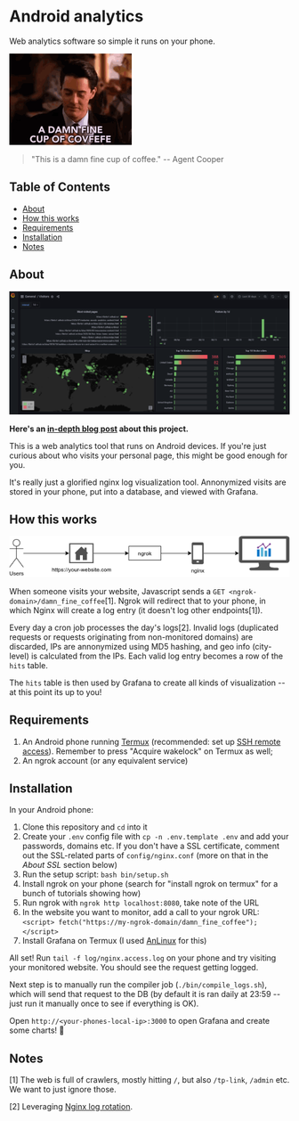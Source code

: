 # Android analytics

Web analytics software so simple it runs on your phone.

![This is a damn fine cup of coffee.](damn_fine_coffee.gif)
> "This is a damn fine cup of coffee."
-- Agent Cooper

## Table of Contents
* [About](#about)
* [How this works](#how-this-works)
* [Requirements](#requirements)
* [Installation](#installation)
* [Notes](#notes)


## About

![Screenshot of the app running locally, a few charts and a map are shown](screenshot.png)

**Here's an [in-depth blog post](https://lbrito1.github.io/blog/2020/07/replacing_google_analytics_android.html) about this project.**

This is a web analytics tool that runs on Android devices. If you're just curious about who visits your personal page, this might be good enough for you.

It's really just a glorified nginx log visualization tool. Annonymized visits are stored in your phone, put into a database, and viewed with Grafana.

## How this works

![diagram](diagram.png)


When someone visits your website, Javascript sends a `GET <ngrok-domain>/damn_fine_coffee`[1]. Ngrok will redirect that to your phone, in which Nginx will create a log entry (it doesn't log other endpoints[1]).

Every day a cron job processes the day's logs[2]. Invalid logs (duplicated requests or requests originating from non-monitored domains) are discarded, IPs are annonymized using MD5 hashing, and geo info (city-level) is calculated from the IPs. Each valid log entry becomes a row of the `hits` table.

The `hits` table is then used by Grafana to create all kinds of visualization -- at this point its up to you!

## Requirements

1. An Android phone running [Termux](https://termux.com/) (recommended: set up [SSH remote access](https://wiki.termux.com/wiki/Remote_Access)). Remember to press "Acquire wakelock" on Termux as well;
2. An ngrok account (or any equivalent service)

## Installation

In your Android phone:
1. Clone this repository and `cd` into it
2. Create your `.env` config file with `cp -n .env.template .env` and add your passwords, domains etc. If you don't have a SSL certificate, comment out the SSL-related parts of `config/nginx.conf` (more on that in the _About SSL_ section below)
3. Run the setup script: `bash bin/setup.sh`
4. Install ngrok on your phone (search for "install ngrok on termux" for a bunch of tutorials showing how)
5. Run ngrok with `ngrok http localhost:8080`, take note of the URL
6. In the website you want to monitor, add a call to your ngrok URL: `<script> fetch("https://my-ngrok-domain/damn_fine_coffee"); </script>`
7. Install Grafana on Termux (I used [AnLinux](https://f-droid.org/en/packages/exa.lnx.a/) for this)

All set! Run `tail -f log/nginx.access.log` on your phone and try visiting your monitored website. You should see the request getting logged.

Next step is to manually run the compiler job (`./bin/compile_logs.sh`), which will send that request to the DB (by default it is ran daily at 23:59 -- just run it manually once to see if everything is OK).

Open `http://<your-phones-local-ip>:3000` to open Grafana and create some charts! 🎉

## Notes

[1] The web is full of crawlers, mostly hitting `/`, but also `/tp-link`, `/admin` etc. We want to just ignore those.

[2] Leveraging [Nginx log rotation](https://www.nginx.com/resources/wiki/start/topics/examples/logrotation/).
